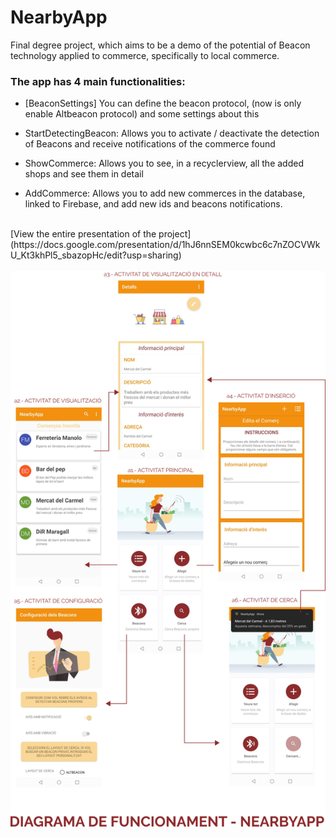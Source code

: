 # NearbyApp
Final degree project, which aims to be a demo of the potential of Beacon technology applied to commerce, specifically to local commerce.

### The app has 4 main functionalities:

- [BeaconSettings] You can define the beacon protocol, (now is only enable Altbeacon protocol) and some settings about this

- StartDetectingBeacon: Allows you to activate / deactivate the detection of Beacons and receive notifications of the commerce found

- ShowCommerce: Allows you to see, in a recyclerview, all the added shops and see them in detail

- AddCommerce: Allows you to add new commerces in the database, linked to Firebase, and add new ids and beacons notifications.

<br>
[View the entire presentation of the project](https://docs.google.com/presentation/d/1hJ6nnSEM0kcwbc6c7nZOCVWkU_Kt3khPl5_sbazopHc/edit?usp=sharing)
<br><br>

<img src="diagrama_app_TFC.png" alt="drawing" width="800"/>



